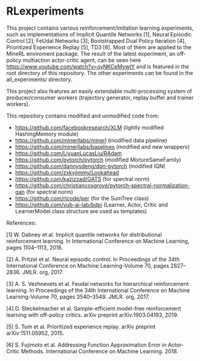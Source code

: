 # RLexperiments
This project contains various reinforcement/imitation learning experiments, such as implementations of Implicit Quantile Networks \[1\], Neural Episodic Control \[2\], FeUdal Networks \[3\], Bootstrapped Dual Policy Iteration \[4\], Prioritized Experience Replay \[5\], TD3 \[6\]. Most of them are applied to the MineRL enviroment package. The result of the latest experiment, an off-policy multiaction actor-critic agent, can be seen here https://www.youtube.com/watch?v=oyNKCeMywtY and is featured in the root directory of this repository. The other experiments can be found in the all_experiments/ directory.

This project also features an easily extendable multi-processing system of producer/consumer workers (trajectory generator, replay buffer and trainer workers).

This repository contains modified and unmodified code from:
- https://github.com/facebookresearch/XLM (lightly modified HashingMemory module)
- https://github.com/minerllabs/minerl (modified data pipeline)
- https://github.com/minerllabs/baselines (modified and new wrappers)
- https://github.com/LiyuanLucasLiu/RAdam
- https://github.com/pytorch/pytorch (modified MixtureSameFamily)
- https://github.com/dannysdeng/dqn-pytorch (modified IQN)
- https://github.com/zxkyjimmy/Lookahead
- https://github.com/kazizzad/GATS (for spectral norm)
- https://github.com/christiancosgrove/pytorch-spectral-normalization-gan (for spectral norm)
- https://github.com/rlcode/per (for the SumTree class)
- https://github.com/vub-ai-lab/bdpi (Learner, Actor, Critic and LearnerModel class structure are used as templates)

References:

\[1\] W. Dabney et al. Implicit quantile networks for distributional reinforcement learning. In International Conference on Machine Learning, pages 1104–1113, 2018.

\[2\] A. Pritzel et al. Neural episodic control. In Proceedings of the 34th International Conference on Machine Learning-Volume 70, pages 2827–2836. JMLR. org, 2017.

\[3\] A. S. Vezhnevets et al. Feudal networks for hierarchical reinforcement learning. In Proceedings of the 34th International Conference on Machine Learning-Volume 70, pages 3540–3549. JMLR. org, 2017.

\[4\] D. Steckelmacher et al. Sample-efficient model-free reinforcement learning with off-policy critics. arXiv preprint arXiv:1903.04193, 2019.

\[5\] S. Tom et al. Prioritized experience replay. arXiv preprint arXiv:1511.05952, 2015.

\[6\] S. Fujimoto et al. Addressing Function Approximation Error in Actor-Critic Methods. International Conference on Machine Learning. 2018.
